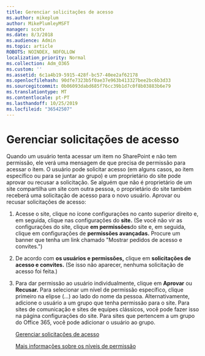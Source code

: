 ```yaml
---
title: Gerenciar solicitações de acesso
ms.author: mikeplum
author: MikePlumleyMSFT
manager: scotv
ms.date: 8/3/2018
ms.audience: Admin
ms.topic: article
ROBOTS: NOINDEX, NOFOLLOW
localization_priority: Normal
ms.collection: Adm_O365
ms.custom: ''
ms.assetid: 6c1a4b19-5915-428f-bc57-40ee2af62178
ms.openlocfilehash: 90dfe7323b5f0ae37e963b413327bee2bc6b3d33
ms.sourcegitcommit: 0b06093dabd685f76cc39b1d7c0f8b03883b6e79
ms.translationtype: MT
ms.contentlocale: pt-PT
ms.lasthandoff: 10/25/2019
ms.locfileid: "36542507"
---
```

# <a name="manage-access-requests"></a>Gerenciar solicitações de acesso

Quando um usuário tenta acessar um item no SharePoint e não tem permissão, ele verá uma mensagem de que precisa de permissão para acessar o item. O usuário pode solicitar acesso (em alguns casos, ao item específico ou para se juntar ao grupo) e um proprietário do site pode aprovar ou recusar a solicitação. Se alguém que não é proprietário de um site compartilha um site com outra pessoa, o proprietário do site também receberá uma solicitação de acesso para o novo usuário. Aprovar ou recusar solicitações de acesso:
  
1. Acesse o site, clique no ícone configurações no canto superior direito e, em seguida, clique nas configurações do **site.** (Se você não vir as configurações do site, clique **em permissões**do site e, em seguida, clique em configurações de **permissões avançadas.** Procure um banner que tenha um link chamado "Mostrar pedidos de acesso e convites.")
    
2. De acordo com **os usuários e permissões,** clique em **solicitações de acesso e convites.** (Se isso não aparecer, nenhuma solicitação de acesso foi feita.)
    
3. Para dar permissão ao usuário individualmente, clique em **Aprovar** ou **Recusar.** Para selecionar um nível de permissão específico, clique primeiro na elipse (...) ao lado do nome da pessoa. Alternativamente, adicione o usuário a um grupo que tenha permissão para o site. Para sites de comunicação e sites de equipes clássicos, você pode fazer isso na página configurações do site. Para sites que pertencem a um grupo do Office 365, você pode adicionar o usuário ao grupo.
    
    [Gerenciar solicitações de acesso](https://go.microsoft.com/fwlink/?linkid=2008747)
    
    [Mais informações sobre os níveis de permissão](https://go.microsoft.com/fwlink/?linkid=867071)
    

